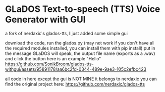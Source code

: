 # GLaDOS Text-to-speech (TTS) Voice Generator with GUI

a fork of nerdaxic's glados-tts, I just added some simple gui

download the code, run the glados.py (may not work if you don't have all the required modules installed, you can install them with pip install)
put in the message GLaDOS will speak, the output file name (exports as a .wav) and click the button
here is an example
"Hello" 
https://github.com/SonikBroom/glados-tts-withgui/assets/95891178/aa6bc2fd-0344-489e-9ae3-105c2efbc423

all code in here except the gui is NOT MINE it belongs to nerdaxic
you can find the original project here:
https://github.com/nerdaxic/glados-tts



